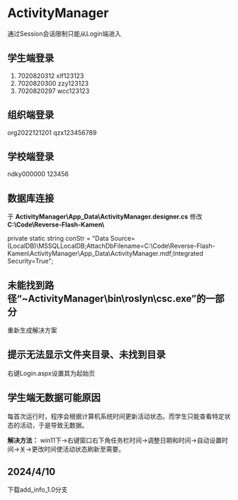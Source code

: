 # ActivityManager
通过Session会话限制只能从Login端进入
## 学生端登录
1. 7020820312 xlf123123
2. 7020820300 zzy123123 
3. 7020820297 wcc123123
## 组织端登录
org2022121201
qzx123456789
## 学校端登录
ndky000000
123456
## 数据库连接
于 **ActivityManager\App_Data\ActivityManager.designer.cs** 修改 **C:\\Code\\Reverse-Flash-Kamen\\**

private static string conStr = "Data Source=(LocalDB)\\MSSQLLocalDB;AttachDbFilename=C:\\Code\\Reverse-Flash-Kamen\\ActivityManager\\App_Data\\ActivityManager.mdf;Integrated Security=True";
## 未能找到路径“~ActivityManager\bin\roslyn\csc.exe”的一部分
重新生成解决方案
## 提示无法显示文件夹目录、未找到目录
右键Login.aspx设置其为起始页
## 学生端无数据可能原因
每首次运行时，程序会根据计算机系统时间更新活动状态。而学生只能查看特定状态的活动，于是导致无数据。


**解决方法：** 
win11下->右键窗口右下角任务栏时间->调整日期和时间->自动设置时间->关->更改时间使活动状态刷新至需要。
## 2024/4/10
下载add_info_1.0分支
